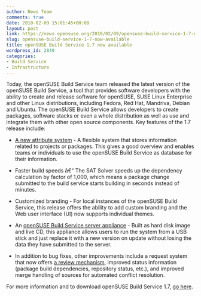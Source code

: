```yaml
---
author: News Team
comments: true
date: 2010-02-09 15:01:45+00:00
layout: post
link: https://news.opensuse.org/2010/02/09/opensuse-build-service-1-7-now-available/
slug: opensuse-build-service-1-7-now-available
title: openSUSE Build Service 1.7 now available
wordpress_id: 2849
categories:
- Build Service
- Infrastructure
---
```


Today, the openSUSE Build Service team released the latest version of the openSUSE Build Service, a tool that provides software developers with the ability to create and release software for openSUSE, SUSE Linux Enterprise and other Linux distributions, including Fedora, Red Hat, Mandriva, Debian and Ubuntu. The openSUSE Build Service allows developers to create packages, software stacks or even a whole distribution as well as use and integrate them with other open source components.
Key features of the 1.7 release include:



	
  * [A new attribute system](http://en.opensuse.org/Build_Service/Concepts/AttributeStorage) - A flexible system that stores information related to projects or packages. This gives a good overview and enables teams or individuals to use the openSUSE Build Service as database for their information.

	
  * Faster build speeds â€“ The SAT Solver speeds up the dependency calculation by factor of 1,000, which means a package change submitted to the build service starts building in seconds instead of minutes.

	
  * Customized branding - For local instances of the openSUSE Build Service, this release offers the ability to add custom branding and the Web user interface (UI) now supports individual themes.

	
  * An [openSUSE Build Service server appliance](http://en.opensuse.org/Build_Service/OBS-Appliance) - Built as hard disk image and live CD, this appliance allows users to run the system from a USB stick and just replace it with a new version on update without losing the data they have submitted to the server.

	
  * In addition to bug fixes, other improvements include a request system that now offers [a review mechanism](http://en.opensuse.org/Build_Service/Concepts/Review), improved status information (package build dependencies, repository status, etc.), and improved merge handling of sources for automated conflict resolution.


For more information and to download openSUSE Build Service 1.7, [go here](http://en.opensuse.org/Build_Service).
